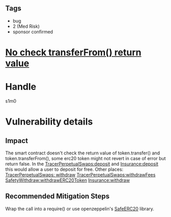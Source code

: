 ## Tags

- bug
- 2 (Med Risk)
- sponsor confirmed

# [No check transferFrom() return value](https://github.com/code-423n4/2021-06-tracer-findings/issues/115) 

# Handle

s1m0


# Vulnerability details

## Impact
The smart contract doesn't check the return value of token.transfer() and token.transferFrom(), some erc20 token might not revert in case of error but return false.
In the [TracerPerpetualSwaps:deposit](https://github.com/code-423n4/2021-06-tracer/blob/main/src/contracts/TracerPerpetualSwaps.sol#L151) and [Insurance:deposit](https://github.com/code-423n4/2021-06-tracer/blob/main/src/contracts/Insurance.sol#L51) this would allow a user to deposit for free.
Other places:
[TracerPerpetualSwaps: withdraw](https://github.com/code-423n4/2021-06-tracer/blob/main/src/contracts/TracerPerpetualSwaps.sol#L203)
[TracerPerpetualSwaps:withdrawFees](https://github.com/code-423n4/2021-06-tracer/blob/main/src/contracts/TracerPerpetualSwaps.sol#L514)
[SafetyWithdraw:withdrawERC20Token](https://github.com/code-423n4/2021-06-tracer/blob/main/src/contracts/lib/SafetyWithdraw.sol#L13)
[Insurance:withdraw](https://github.com/code-423n4/2021-06-tracer/blob/main/src/contracts/Insurance.sol#L97)

## Recommended Mitigation Steps
Wrap the call into a require() or use openzeppelin's [SafeERC20](https://github.com/OpenZeppelin/openzeppelin-contracts/blob/master/contracts/token/ERC20/utils/SafeERC20.sol) library.

